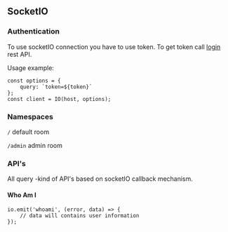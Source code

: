 ## SocketIO

### Authentication

To use socketIO connection you have to use token. 
To get token call [login](authentication.md) rest API.

Usage example:
```
const options = {
    query: `token=${token}`
};
const client = IO(host, options);
```

### Namespaces

`/` default room

`/admin` admin room

### API's

All query -kind of API's based on socketIO callback mechanism.

#### Who Am I
```
io.emit('whoami', (error, data) => {
    // data will contains user information
});
```